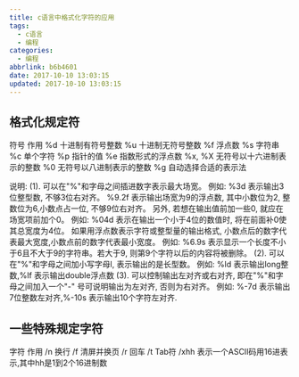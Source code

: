 ```yaml
---
title: c语言中格式化字符的应用
tags:
  - c语言
  - 编程
categories:
  - 编程
abbrlink: b6b4601
date: 2017-10-10 13:03:15
updated: 2017-10-10 13:03:15
---
```

## 格式化规定符
符号 作用
%d 十进制有符号整数
%u 十进制无符号整数
%f 浮点数
%s 字符串
%c 单个字符
%p 指针的值
%e 指数形式的浮点数
%x, %X 无符号以十六进制表示的整数<!--more-->
%0 无符号以八进制表示的整数
%g 自动选择合适的表示法

说明:
(1). 可以在"%"和字母之间插进数字表示最大场宽。
例如: %3d 表示输出3位整型数, 不够3位右对齐。
%9.2f 表示输出场宽为9的浮点数, 其中小数位为2, 整数位为6,小数点占一位, 不够9位右对齐。
另外, 若想在输出值前加一些0, 就应在场宽项前加个0。
例如: %04d 表示在输出一个小于4位的数值时, 将在前面补0使其总宽度为4位。
如果用浮点数表示字符或整型量的输出格式, 小数点后的数字代表最大宽度,小数点前的数字代表最小宽度。
例如: %6.9s 表示显示一个长度不小于6且不大于9的字符串。若大于9, 则第9个字符以后的内容将被删除。
(2). 可以在"%"和字母之间加小写字母l, 表示输出的是长型数。
例如: %ld 表示输出long整数,%lf 表示输出double浮点数
(3). 可以控制输出左对齐或右对齐, 即在"%"和字母之间加入一个"-" 号可说明输出为左对齐, 否则为右对齐。
例如: %-7d 表示输出7位整数左对齐,%-10s 表示输出10个字符左对齐.

## 一些特殊规定字符
字符 作用
/n   换行
/f   清屏并换页
/r   回车
/t   Tab符
/xhh 表示一个ASCII码用16进表示,其中hh是1到2个16进制数